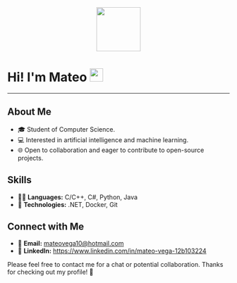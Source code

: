 <div id="header" align="center">
  <img src="https://media2.giphy.com/media/JqmupuTVZYaQX5s094/giphy.gif?cid=ecf05e478vxlrug7v9i6n2sg3nlkbqglmnrlr1jf59iopmzu&ep=v1_gifs_search&rid=giphy.gif&ct=g" width="100"/>
</div>

<h1>
  Hi! I'm Mateo
  <img src="https://media.giphy.com/media/hvRJCLFzcasrR4ia7z/giphy.gif" width="30px"/>
</h1>

---

## About Me

- 🎓 Student of Computer Science.
- 💻 Interested in artificial intelligence and machine learning.
- 🌐 Open to collaboration and eager to contribute to open-source projects.

## Skills

- 👨‍💻 **Languages:** C/C++, C#, Python, Java
- 🔨 **Technologies:** .NET, Docker, Git

## Connect with Me

- 📧 **Email:** mateovega10@hotmail.com
- 🔗 **LinkedIn:** https://www.linkedin.com/in/mateo-vega-12b103224

Please feel free to contact me for a chat or potential collaboration. Thanks for checking out my profile! 🚀
